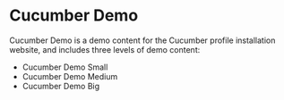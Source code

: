 # Cucumber Demo

Cucumber Demo is a demo content for the Cucumber profile installation website, and includes three levels of demo content:

- Cucumber Demo Small
- Cucumber Demo Medium
- Cucumber Demo Big